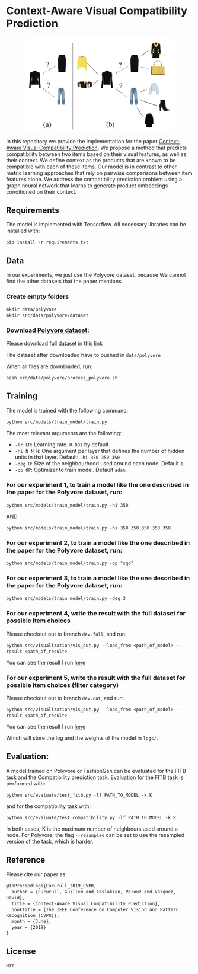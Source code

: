 
# Context-Aware Visual Compatibility Prediction

<div align="center">
  <img src="docs/main_fig.png" width="400" />
</div>

In this repository we provide the implementation for the paper [Context-Aware Visual Compatibility Prediction](https://arxiv.org/abs/1902.03646). We propose a method that predicts compatibility between two items based on their visual features, as well as their context. We define context as the products that are known to be compatible with each of these items. Our model is in contrast to other metric learning approaches that rely on pairwise comparisons between item features alone. We address the compatibility prediction problem using a graph neural network that learns to generate product embeddings conditioned on their context. 

## Requirements

The model is implemented with Tensorflow. All necessary libraries can be installed with:

    pip install -r requirements.txt

## Data
In our experiments, we just use the Polyvore dataset, because We cannot find the other datasets that the paper mentions
### Create empty folders
```shell
mkdir data/polyvore
mkdir src/data/polyvore/dataset
```
### Download [Polyvore dataset](https://github.com/xthan/polyvore-dataset):
Please download full dataset in this [link](https://drive.google.com/drive/folders/1splSxGhduNFZXLb518BusnEwqphyABeK?usp=sharing)

The dataset after downloaded have to pushed in `data/polyvore` 

When all files are downloaded, run:
```shell
bash src/data/polyvore/process_polyvore.sh
```

## Training
The model is trained with the following command:

    python src/models/train_model/train.py

The most relevant arguments are the following:

 - `-lr LR`: Learning rate. `0.001` by  default.
 - `-hi N N N`: One argument per layer that defines the number of hidden units in that layer. Default: `-hi 350 350 350`
 - `-deg D`: Size of the neighbourhood used around each node. Default `1`.
 - `-op OP`: Optimizer to train model. Default `adam`.
 
### For our experiment 1, to train a model like the one described in the paper for the Polyvore dataset, run:
```shell
python src/models/train_model/train.py -hi 350
```
AND 
```shell
python src/models/train_model/train.py -hi 350 350 350 350 350
```
### For our experiment 2, to train a model like the one described in the paper for the Polyvore dataset, run:
```shell
python src/models/train_model/train.py -op "sgd"
```
### For our experiment 3, to train a model like the one described in the paper for the Polyvore dataset, run:
```shell
python src/models/train_model/train.py -deg 3
```
### For our experiment 4, write the result with the full dataset for possible item choices
Please checkout out to branch `dev.full`, and run:
```shell
python src/visualization/vis_out.py --load_from <path_of_model> --result <path_of_result>
```
You can see the result I run [here](https://drive.google.com/file/d/1fkIa2BIrikJCgfy5LKDs_1jm-nFPJPof/view?usp=sharing)
### For our experiment 5, write the result with the full dataset for possible item choices (filter category)
Please checkout out to branch `dev.cat`, and run:
```shell
python src/visualization/vis_out.py --load_from <path_of_model> --result <path_of_result>
```
You can see the result I run [here](https://drive.google.com/drive/folders/1-XcDoKXIm91KlkwWhLQJ6kVFFbcQOlyT?usp=sharing)


Which will store the log and the weights of the model in `logs/`.

## Evaluation:
A model trained on Polyvore or FashionGen can be evaluated for the FITB task and the Compatibility prediction task.
Evaluation for the FITB task is performed with:

    python src/evaluate/test_fitb.py -lf PATH_TO_MODEL -k K

and for the compatibility task with:

    python src/evaluate/test_compatibility.py -lf PATH_TO_MODEL -k K

In both cases, K is the maximum number of neighbours used around a node. For Polyvore, the flag `--resampled` can be set to use the resampled version of the task, which is harder.

## Reference
Please cite our paper as:

    @InProceedings{Cucurull_2019_CVPR,
      author = {Cucurull, Guillem and Taslakian, Perouz and Vazquez, David},
      title = {Context-Aware Visual Compatibility Prediction},
      booktitle = {The IEEE Conference on Computer Vision and Pattern Recognition (CVPR)},
      month = {June},
      year = {2019}
    }
    
## License
`MIT`
    
